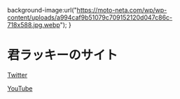 background-image:url("https://moto-neta.com/wp/wp-content/uploads/a994caf9b51079c709152120d047c86c-718x588.jpg.webp");
}
<h1>君ラッキーのサイト</h1>
<a href="https://twitter.com/kimirraki/">Twitter</a>
<p><a href="https://www.youtube.com/@takioko/">YouTube</a></p>
</body>
</html>
